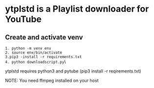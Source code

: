 # ytplstd is a Playlist downloader for YouTube

## Create and activate venv

`1. python -m venv env `\
`2. source env/bin/activate ` \
`3.pip3 -install -r requirements.txt`\
`4. python downloadscript.py`\


ytplstd requires python3 and pytube (pip3 install -r reqirements.txt)

NOTE: You need ffmpeg installed on your host

